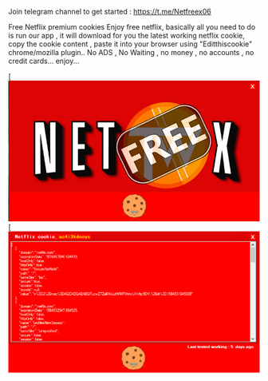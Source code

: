 Join telegram channel to get started : https://t.me/Netfreex06

Free Netflix premium cookies
Enjoy free netflix, basically all you need to do is run our app , it will download for you the latest working netflix cookie, copy the cookie content , paste it into your browser using "Editthiscookie" chrome/mozilla plugin..
No ADS , No Waiting , no money , no accounts , no credit cards...
enjoy...

[![Alt text](/1.jpg)
[![Alt text](/2.jpg)
